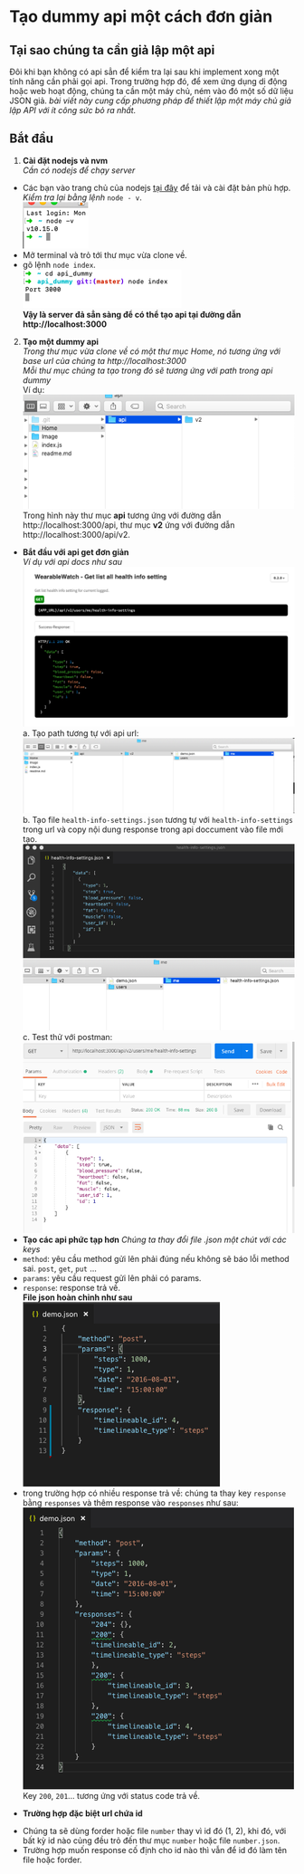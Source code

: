 # Tạo dummy api một cách đơn giản
## Tại sao chúng ta cần giả lập một api
Đôi khi bạn không có api sẳn để kiểm tra lại sau khi implement xong một tính năng cần phải gọi api. Trong trường hợp đó, để xem ứng dụng di động hoặc web hoạt động, chúng ta cần một máy chủ, ném vào đó một số dữ liệu JSON giả.
*bài viết này cung cấp phương pháp để thiết lập một máy chủ giả lập API với ít công sức bỏ ra nhất.*  
## Bắt đầu
1. **Cài đặt nodejs và nvm**  
*Cần có nodejs để chạy server*
- Các bạn vào trang chủ của nodejs [tại đây](https://nodejs.org/en/) để tải và cài đặt bản phù hợp.
*Kiểm tra lại bằng lệnh*
`node - v`.  
![](https://github.com/blkbrds/api_dummy/blob/master/Image/image1.png)  
- Mở terminal và trỏ tới thư mục vừa clone về.  
- gõ lệnh `node index`.  
![](https://github.com/blkbrds/api_dummy/blob/master/Image/image2.png)  
**Vậy là server đả sẳn sàng để có thể tạo api tại đường dẫn http://localhost:3000**  
2. **Tạo một dummy api**  
*Trong thư mục vừa clone về có một thư mục Home, nó tương ứng với base url của chúng ta http://localhost:3000*  
*Mỗi thư mục chúng ta tạo trong đó sẽ tương ứng với path trong api dummy*  
Ví dụ:  
![](https://github.com/blkbrds/api_dummy/blob/master/Image/image3.png)  
Trong hình này thư mục **api** tương ứng với đường dẫn http://localhost:3000/api, thư mục **v2** ứng với đường dẫn http://localhost:3000/api/v2.  
- **Bắt đầu với api get đơn giản**  
*Ví dụ với api docs như sau*  
![](https://github.com/blkbrds/api_dummy/blob/master/Image/image4.png)  
a. Tạo path tương tự với api url:  
![](https://github.com/blkbrds/api_dummy/blob/master/Image/image5.png)  
b. Tạo file `health-info-settings.json` tương tự với `health-info-settings` trong url và copy nội dung response trong api doccument vào file mới tạo.  
![](https://github.com/blkbrds/api_dummy/blob/master/Image/image6.png)  
c. Test thử với postman:  
![](https://github.com/blkbrds/api_dummy/blob/master/Image/image7.png)  
- **Tạo các api phức tạp hơn**
*Chúng ta thay đổi file .json một chút với các keys*
- `method`: yêu cầu method gửi lên phải đúng nếu không sẽ báo lỗi method sai. `post`, `get`, `put` ...  
- `params`: yêu cầu request gửi lên phải có params.  
- `response`: response trả về.  
**File json hoàn chỉnh như sau**  
![](https://github.com/blkbrds/api_dummy/blob/master/Image/image8.png)  
- trong trường hợp có nhiều response trả về: chúng ta thay key `response` bằng `responses` và thêm response vào `responses` như sau:  
![](https://github.com/blkbrds/api_dummy/blob/master/Image/image9.png)  
Key `200`, `201`... tương ứng với status code trả về.  
* **Trường hợp đặc biệt url chứa id**  
- Chúng ta sẽ dùng forder hoặc file `number` thay vì id đó (1, 2), khi đó, với bất kỳ id nào củng đều trỏ đến thư mục `number` hoặc file `number.json`.  
- Trường hợp muốn response cố định cho id nào thì vẫn để id đó làm tên file hoặc forder.










